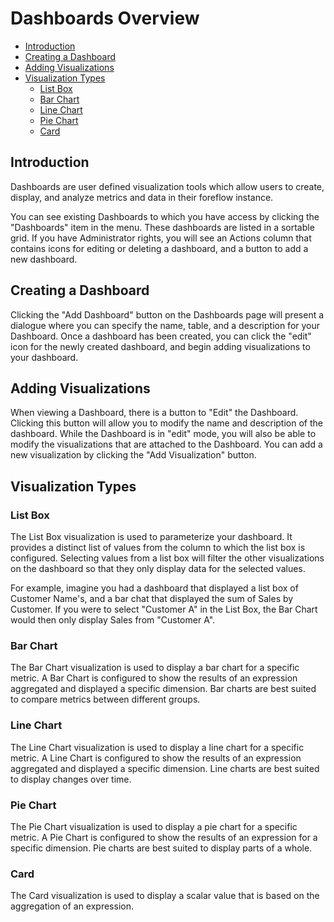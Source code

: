 # Dashboards Overview

-   [Introduction](#introduction)
-   [Creating a Dashboard](#creating-a-dashboard)
-   [Adding Visualizations](#adding-visualizations)
-   [Visualization Types](#visualization-types)
    -   [List Box](#list-box)
    -   [Bar Chart](#bar-chart)
    -   [Line Chart](#line-chart)
    -   [Pie Chart](#pie-chart)
    -   [Card](#card)

<a name="introduction"></a>

## Introduction

Dashboards are user defined visualization tools which allow users to create, display, and analyze metrics and data in their foreflow instance.

You can see existing Dashboards to which you have access by clicking the "Dashboards" item in the menu. These dashboards are listed in a sortable grid. If you have Administrator rights, you will see an Actions column that contains icons for editing or deleting a dashboard, and a button to add a new dashboard.

<a name="creating-a-dashboard"></a>

## Creating a Dashboard

Clicking the "Add Dashboard" button on the Dashboards page will present a dialogue where you can specify the name, table, and a description for your Dashboard. Once a dashboard has been created, you can click the "edit" icon for the newly created dashboard, and begin adding visualizations to your dashboard.

<a name="adding-visualizations"></a>

## Adding Visualizations

When viewing a Dashboard, there is a button to "Edit" the Dashboard. Clicking this button will allow you to modify the name and description of the dashboard. While the Dashboard is in "edit" mode, you will also be able to modify the visualizations that are attached to the Dashboard. You can add a new visualization by clicking the "Add Visualization" button.

<a name="visualization-types"></a>

## Visualization Types

<a name="list-box"></a>

### List Box

The List Box visualization is used to parameterize your dashboard. It provides a distinct list of values from the column to which the list box is configured. Selecting values from a list box will filter the other visualizations on the dashboard so that they only display data for the selected values.

For example, imagine you had a dashboard that displayed a list box of Customer Name's, and a bar chat that displayed the sum of Sales by Customer. If you were to select "Customer A" in the List Box, the Bar Chart would then only display Sales from "Customer A".

<a name="bar-chart"></a>

### Bar Chart

The Bar Chart visualization is used to display a bar chart for a specific metric. A Bar Chart is configured to show the results of an expression aggregated and displayed a specific dimension. Bar charts are best suited to compare metrics between different groups.

<a name="line-chart"></a>

### Line Chart

The Line Chart visualization is used to display a line chart for a specific metric. A Line Chart is configured to show the results of an expression aggregated and displayed a specific dimension. Line charts are best suited to display changes over time.

<a name="pie-chart"></a>

### Pie Chart

The Pie Chart visualization is used to display a pie chart for a specific metric. A Pie Chart is configured to show the results of an expression for a specific dimension. Pie charts are best suited to display parts of a whole.

<a name="card"></a>

### Card

The Card visualization is used to display a scalar value that is based on the aggregation of an expression.
